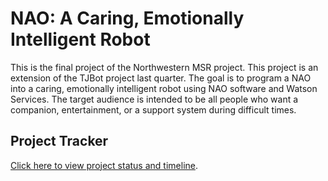 # NAO: A Caring, Emotionally Intelligent Robot

This is the final project of the Northwestern MSR project. This project is an extension of the TJBot project last quarter. The goal is to program a NAO into a caring, emotionally intelligent robot using NAO software and Watson Services. The target audience is intended to be all people who want a companion, entertainment, or a support system during difficult times.

## Project Tracker

 [Click here to view project status and timeline](https://docs.google.com/spreadsheets/d/1U-bm2-uXRQx1xlUcq1asHpyyIms6dJSCPX-FGHYObo8/edit#gid=1161341563). 




